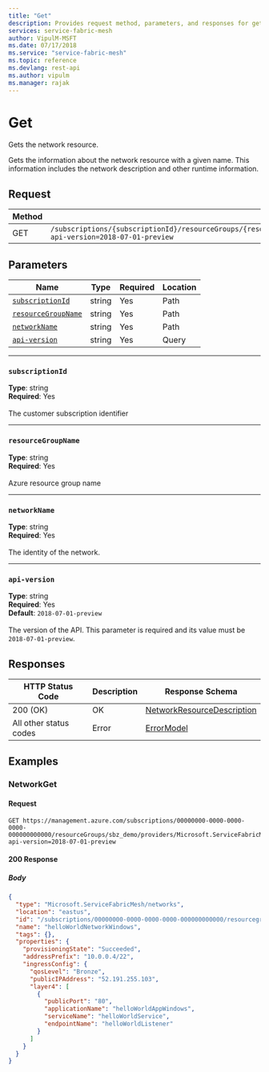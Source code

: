 ```yaml
---
title: "Get"
description: Provides request method, parameters, and responses for getting network resources with examples of how to get a network resource.
services: service-fabric-mesh
author: VipulM-MSFT
ms.date: 07/17/2018
ms.service: "service-fabric-mesh"
ms.topic: reference
ms.devlang: rest-api
ms.author: vipulm
ms.manager: rajak
---
```

# Get
Gets the network resource.

Gets the information about the network resource with a given name. This information includes the network description and other runtime information.


## Request
| Method | Request URI |
| ------ | ----------- |
| GET | `/subscriptions/{subscriptionId}/resourceGroups/{resourceGroupName}/providers/Microsoft.ServiceFabricMesh/networks/{networkName}?api-version=2018-07-01-preview` |


## Parameters
| Name | Type | Required | Location |
| --- | --- | --- | --- |
| [`subscriptionId`](#subscriptionid) | string | Yes | Path |
| [`resourceGroupName`](#resourcegroupname) | string | Yes | Path |
| [`networkName`](#networkname) | string | Yes | Path |
| [`api-version`](#api-version) | string | Yes | Query |

____
### `subscriptionId`
__Type__: string <br/>
__Required__: Yes<br/>
<br/>
The customer subscription identifier

____
### `resourceGroupName`
__Type__: string <br/>
__Required__: Yes<br/>
<br/>
Azure resource group name

____
### `networkName`
__Type__: string <br/>
__Required__: Yes<br/>
<br/>
The identity of the network.

____
### `api-version`
__Type__: string <br/>
__Required__: Yes<br/>
__Default__: `2018-07-01-preview` <br/>
<br/>
The version of the API. This parameter is required and its value must be `2018-07-01-preview`.

## Responses

| HTTP Status Code | Description | Response Schema |
| --- | --- | --- |
| 200 (OK) | OK<br/> | [NetworkResourceDescription](sfmeshrp-model-networkresourcedescription.md) |
| All other status codes | Error<br/> | [ErrorModel](sfmeshrp-model-errormodel.md) |

## Examples

### NetworkGet

#### Request
```
GET https://management.azure.com/subscriptions/00000000-0000-0000-0000-000000000000/resourceGroups/sbz_demo/providers/Microsoft.ServiceFabricMesh/networks/helloWorldNetworkWindows?api-version=2018-07-01-preview
```

#### 200 Response
##### Body
```json
{
  "type": "Microsoft.ServiceFabricMesh/networks",
  "location": "eastus",
  "id": "/subscriptions/00000000-0000-0000-0000-000000000000/resourcegroups/sbz_demo/providers/Microsoft.ServiceFabricMesh/networks/helloWorldNetworkWindows",
  "name": "helloWorldNetworkWindows",
  "tags": {},
  "properties": {
    "provisioningState": "Succeeded",
    "addressPrefix": "10.0.0.4/22",
    "ingressConfig": {
      "qosLevel": "Bronze",
      "publicIPAddress": "52.191.255.103",
      "layer4": [
        {
          "publicPort": "80",
          "applicationName": "helloWorldAppWindows",
          "serviceName": "helloWorldService",
          "endpointName": "helloWorldListener"
        }
      ]
    }
  }
}
```

